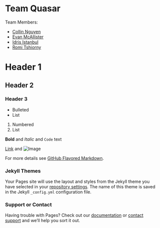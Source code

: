 # Team Quasar
Team Members: 
- [Collin Nguyen](mailto:collin7@uw.edu)
- [Evan McAllister](mailto:mcalliem@uw.edu)
- [Idris Istanbul](mailto:idrisi@uw.edu)
- [Romi Tshiorny](mailto:romit@uw.edu)
# Header 1
## Header 2
### Header 3

- Bulleted
- List

1. Numbered
2. List

**Bold** and _Italic_ and `Code` text

[Link](url) and ![Image](src)


For more details see [GitHub Flavored Markdown](https://guides.github.com/features/mastering-markdown/).

### Jekyll Themes

Your Pages site will use the layout and styles from the Jekyll theme you have selected in your [repository settings](https://github.com/TeamQuasar/TCSS360/settings). The name of this theme is saved in the Jekyll `_config.yml` configuration file.

### Support or Contact

Having trouble with Pages? Check out our [documentation](https://help.github.com/categories/github-pages-basics/) or [contact support](https://github.com/contact) and we’ll help you sort it out.
